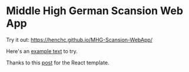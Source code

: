# Middle High German Scansion Web App

Try it out: https://henchc.github.io/MHG-Scansion-WebApp/

Here's an [example text](https://www.hs-augsburg.de/~harsch/germanica/Chronologie/12Jh/Hartmann/har_hein.html) to try.

Thanks to this [post](https://medium.com/@molamk/how-to-use-openais-gpt-2-with-react-and-flask-9ca1573e5905) for the React template.